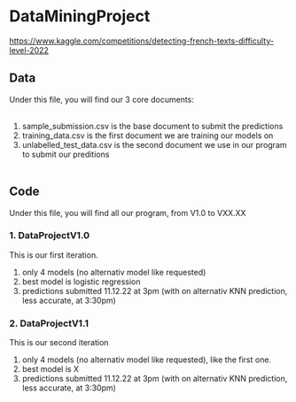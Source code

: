 # DataMiningProject
https://www.kaggle.com/competitions/detecting-french-texts-difficulty-level-2022

## Data 
Under this file, you will find our 3 core documents: 
<br><br>
1. sample_submission.csv is the base document to submit the predictions
2. training_data.csv is the first document we are training our models on
3. unlabelled_test_data.csv is the second document we use in our program to submit our preditions
<br><br>

## Code 
Under this file, you will find all our program, from V1.0 to VXX.XX
### 1. DataProjectV1.0
This is our first iteration.
1. only 4 models (no alternativ model like requested)
2. best model is logistic regression
3. predictions submitted 11.12.22 at 3pm (with on alternativ KNN prediction, less accurate, at 3:30pm)

### 2. DataProjectV1.1
This is our second iteration
1. only 4 models (no alternativ model like requested), like the first one.
2. best model is X
3. predictions submitted 11.12.22 at 3pm (with on alternativ KNN prediction, less accurate, at 3:30pm)
